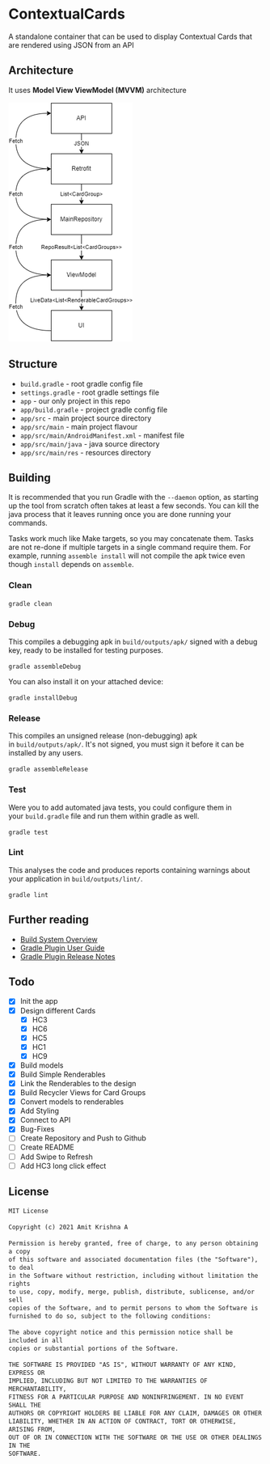 # ContextualCards

A standalone container that can be used to display Contextual Cards that are rendered using JSON from an API

## Architecture

It uses **Model View ViewModel (MVVM)** architecture <br> <br>
![Architecture Diagram](https://github.com/akri16/ContextualCards/blob/master/assets/arch-diagram.png)

## **Structure**

- `build.gradle` - root gradle config file
- `settings.gradle` - root gradle settings file
- `app` - our only project in this repo
- `app/build.gradle` - project gradle config file
- `app/src` - main project source directory
- `app/src/main` - main project flavour
- `app/src/main/AndroidManifest.xml` - manifest file
- `app/src/main/java` - java source directory
- `app/src/main/res` - resources directory

## **Building**

It is recommended that you run Gradle with the `--daemon` option, as starting up the tool from scratch often takes at least a few seconds. You can kill the java process that it leaves running once you are done running your commands.

Tasks work much like Make targets, so you may concatenate them. Tasks are not re-done if multiple targets in a single command require them. For example, running `assemble install` will not compile the apk twice even though `install` depends on `assemble`.

### **Clean**

`gradle clean`

### **Debug**

This compiles a debugging apk in `build/outputs/apk/` signed with a debug key, ready to be installed for testing purposes.

`gradle assembleDebug`

You can also install it on your attached device:

`gradle installDebug`

### **Release**

This compiles an unsigned release (non-debugging) apk in `build/outputs/apk/`. It's not signed, you must sign it before it can be installed by any users.

`gradle assembleRelease`

### **Test**

Were you to add automated java tests, you could configure them in your `build.gradle` file and run them within gradle as well.

`gradle test`

### **Lint**

This analyses the code and produces reports containing warnings about your application in `build/outputs/lint/`.

`gradle lint`

## **Further reading**

- [Build System Overview](https://developer.android.com/sdk/installing/studio-build.html)
- [Gradle Plugin User Guide](http://tools.android.com/tech-docs/new-build-system/user-guide)
- [Gradle Plugin Release Notes](http://tools.android.com/tech-docs/new-build-system)

## Todo

- [x]  Init the app
- [x]  Design different Cards
    - [x]  HC3
    - [x]  HC6
    - [x]  HC5
    - [x]  HC1
    - [x]  HC9
- [x]  Build models
- [x]  Build Simple Renderables
- [x]  Link the Renderables to the design
- [x]  Build Recycler Views for Card Groups
- [x]  Convert models to renderables
- [x]  Add Styling
- [x]  Connect to API
- [x]  Bug-Fixes
- [ ]  Create Repository and Push to Github
- [ ]  Create README
- [ ]  Add Swipe to Refresh
- [ ]  Add HC3 long click effect

## License

    MIT License

    Copyright (c) 2021 Amit Krishna A

    Permission is hereby granted, free of charge, to any person obtaining a copy
    of this software and associated documentation files (the "Software"), to deal
    in the Software without restriction, including without limitation the rights
    to use, copy, modify, merge, publish, distribute, sublicense, and/or sell
    copies of the Software, and to permit persons to whom the Software is
    furnished to do so, subject to the following conditions:

    The above copyright notice and this permission notice shall be included in all
    copies or substantial portions of the Software.

    THE SOFTWARE IS PROVIDED "AS IS", WITHOUT WARRANTY OF ANY KIND, EXPRESS OR
    IMPLIED, INCLUDING BUT NOT LIMITED TO THE WARRANTIES OF MERCHANTABILITY,
    FITNESS FOR A PARTICULAR PURPOSE AND NONINFRINGEMENT. IN NO EVENT SHALL THE
    AUTHORS OR COPYRIGHT HOLDERS BE LIABLE FOR ANY CLAIM, DAMAGES OR OTHER
    LIABILITY, WHETHER IN AN ACTION OF CONTRACT, TORT OR OTHERWISE, ARISING FROM,
    OUT OF OR IN CONNECTION WITH THE SOFTWARE OR THE USE OR OTHER DEALINGS IN THE
    SOFTWARE.
